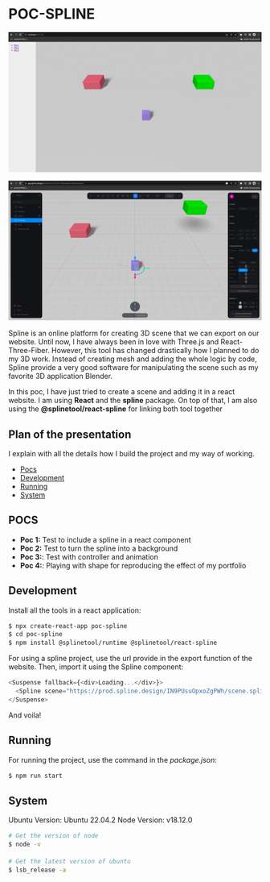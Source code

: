 # POC-SPLINE

![./documentation/2.jpg](./documentation/2.jpg)

![./documentation/3.jpg](./documentation/3.jpg)

Spline is an online platform for creating 3D scene that we can export on our website. Until now, I have always been in love with Three.js and React-Three-Fiber. However, this tool has changed drastically how I planned to do my 3D work. Instead of creating mesh and adding the whole logic by code, Spline provide a very good software for manipulating the scene such as my favorite 3D application Blender.

In this poc, I have just tried to create a scene and adding it in a react website. I am using **React** and the **spline** package. On top of that, I am also using the **@splinetool/react-spline** for linking both tool together

## Plan of the presentation

I explain with all the details how I build the project and my way of working.

- [Pocs](#pocs)
- [Development](#development)
- [Running](#running)
- [System](#system)

## POCS

- **Poc 1:** Test to include a spline in a react component
- **Poc 2:** Test to turn the spline into a background
- **Poc 3:**: Test with controller and animation
- **Poc 4:**: Playing with shape for reproducing the effect of my portfolio

## Development

Install all the tools in a react application:

```bash
$ npx create-react-app poc-spline
$ cd poc-spline
$ npm install @splinetool/runtime @splinetool/react-spline
```

For using a spline project, use the url provide in the export function of the website. Then, import it using the Spline component:

```js
<Suspense fallback={<div>Loading...</div>}>
  <Spline scene="https://prod.spline.design/IN9PUsuOpxoZgPWh/scene.splinecode" />
</Suspense>
```

And voila!

## Running

For running the project, use the command in the _package.json_:

```bash
$ npm run start
```

## System

Ubuntu Version: Ubuntu 22.04.2
Node Version: v18.12.0

```bash
# Get the version of node
$ node -v

# Get the latest version of ubuntu
$ lsb_release -a
```
